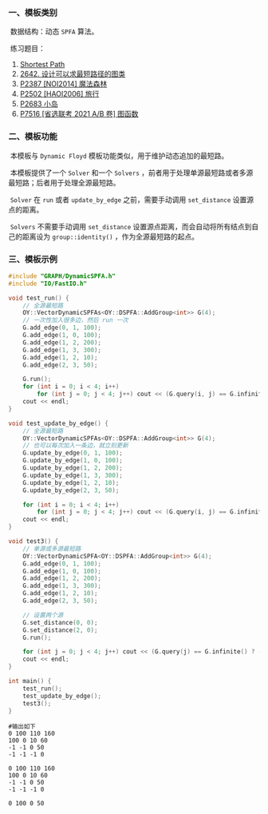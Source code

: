 ### 一、模板类别

​	数据结构：动态 `SPFA` 算法。

​	练习题目：

1. [Shortest Path](https://acm.hdu.edu.cn/showproblem.php?pid=3631)
2. [2642. 设计可以求最短路径的图类](https://leetcode.cn/problems/design-graph-with-shortest-path-calculator/)
3. [P2387 [NOI2014] 魔法森林](https://www.luogu.com.cn/problem/P2387)
4. [P2502 [HAOI2006] 旅行](https://www.luogu.com.cn/problem/P2502)
5. [P2683 小岛](https://www.luogu.com.cn/problem/P2683)
6. [P7516 [省选联考 2021 A/B 卷] 图函数](https://www.luogu.com.cn/problem/P7516)

### 二、模板功能

​		本模板与 `Dynamic Floyd` 模板功能类似，用于维护动态追加的最短路。

​		本模板提供了一个 `Solver` 和一个 `Solvers` ，前者用于处理单源最短路或者多源最短路；后者用于处理全源最短路。

​		 `Solver` 在 `run` 或者 `update_by_edge` 之前，需要手动调用 `set_distance` 设置源点的距离。

​		 `Solvers` 不需要手动调用 `set_distance` 设置源点距离，而会自动将所有结点到自己的距离设为 `group::identity()` ，作为全源最短路的起点。

### 三、模板示例

```c++
#include "GRAPH/DynamicSPFA.h"
#include "IO/FastIO.h"

void test_run() {
    // 全源最短路
    OY::VectorDynamicSPFAs<OY::DSPFA::AddGroup<int>> G(4);
    // 一次性加入很多边，然后 run 一次
    G.add_edge(0, 1, 100);
    G.add_edge(1, 0, 100);
    G.add_edge(1, 2, 200);
    G.add_edge(1, 3, 300);
    G.add_edge(1, 2, 10);
    G.add_edge(2, 3, 50);

    G.run();
    for (int i = 0; i < 4; i++)
        for (int j = 0; j < 4; j++) cout << (G.query(i, j) == G.infinite() ? -1 : G.query(i, j)) << " \n"[j == 3];
    cout << endl;
}

void test_update_by_edge() {
    // 全源最短路
    OY::VectorDynamicSPFAs<OY::DSPFA::AddGroup<int>> G(4);
    // 也可以每次加入一条边，就立刻更新
    G.update_by_edge(0, 1, 100);
    G.update_by_edge(1, 0, 100);
    G.update_by_edge(1, 2, 200);
    G.update_by_edge(1, 3, 300);
    G.update_by_edge(1, 2, 10);
    G.update_by_edge(2, 3, 50);

    for (int i = 0; i < 4; i++)
        for (int j = 0; j < 4; j++) cout << (G.query(i, j) == G.infinite() ? -1 : G.query(i, j)) << " \n"[j == 3];
    cout << endl;
}

void test3() {
    // 单源或多源最短路
    OY::VectorDynamicSPFA<OY::DSPFA::AddGroup<int>> G(4);
    G.add_edge(0, 1, 100);
    G.add_edge(1, 0, 100);
    G.add_edge(1, 2, 200);
    G.add_edge(1, 3, 300);
    G.add_edge(1, 2, 10);
    G.add_edge(2, 3, 50);

    // 设置两个源
    G.set_distance(0, 0);
    G.set_distance(2, 0);
    G.run();

    for (int j = 0; j < 4; j++) cout << (G.query(j) == G.infinite() ? -1 : G.query(j)) << " \n"[j == 3];
    cout << endl;
}

int main() {
    test_run();
    test_update_by_edge();
    test3();
}
```

```
#输出如下
0 100 110 160
100 0 10 60
-1 -1 0 50
-1 -1 -1 0

0 100 110 160
100 0 10 60
-1 -1 0 50
-1 -1 -1 0

0 100 0 50

```

